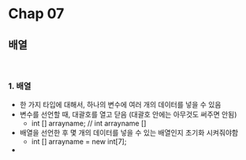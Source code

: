 # Chap 07
## 배열
<br/>

### 1. 배열
- 한 가지 타입에 대해서, 하나의 변수에 여러 개의 데이터를 넣을 수 있음    
- 변수를 선언할 때, 대괄호를 열고 닫음 (대괄호 안에는 아무것도 써주면 안됨)
  - int [] arrayname; // int arrayname []    
- 배열을 선언한 후 몇 개의 데이터를 넣을 수 있는 배열인지 초기화 시켜줘야함  
  - int [] arrayname = new int[7];  
- 